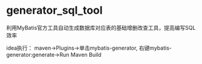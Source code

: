 # generator_sql_tool
利用MyBatis官方工具自动生成数据库对应表的基础增删改查工具，提高编写SQL效率

idea执行：
maven->Plugins->单击mybatis-generator, 右键mybatis-generator:generate->Run Maven Build
